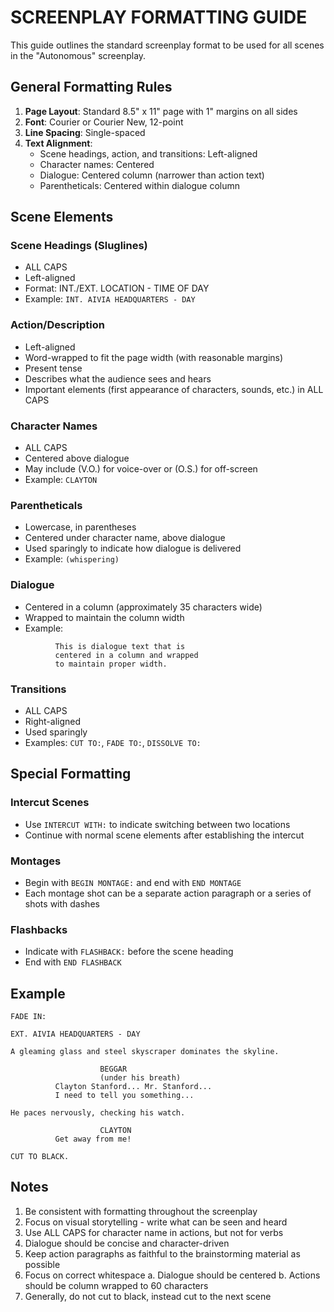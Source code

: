 # SCREENPLAY FORMATTING GUIDE

This guide outlines the standard screenplay format to be used for all scenes in the "Autonomous" screenplay.

## General Formatting Rules

1. **Page Layout**: Standard 8.5" x 11" page with 1" margins on all sides
2. **Font**: Courier or Courier New, 12-point
3. **Line Spacing**: Single-spaced
4. **Text Alignment**: 
   - Scene headings, action, and transitions: Left-aligned
   - Character names: Centered
   - Dialogue: Centered column (narrower than action text)
   - Parentheticals: Centered within dialogue column

## Scene Elements

### Scene Headings (Sluglines)
- ALL CAPS
- Left-aligned
- Format: INT./EXT. LOCATION - TIME OF DAY
- Example: `INT. AIVIA HEADQUARTERS - DAY`

### Action/Description
- Left-aligned
- Word-wrapped to fit the page width (with reasonable margins)
- Present tense
- Describes what the audience sees and hears
- Important elements (first appearance of characters, sounds, etc.) in ALL CAPS

### Character Names
- ALL CAPS
- Centered above dialogue
- May include (V.O.) for voice-over or (O.S.) for off-screen
- Example: `CLAYTON`

### Parentheticals
- Lowercase, in parentheses
- Centered under character name, above dialogue
- Used sparingly to indicate how dialogue is delivered
- Example: `(whispering)`

### Dialogue
- Centered in a column (approximately 35 characters wide)
- Wrapped to maintain the column width
- Example:
```
          This is dialogue text that is
          centered in a column and wrapped
          to maintain proper width.
```

### Transitions
- ALL CAPS
- Right-aligned
- Used sparingly
- Examples: `CUT TO:`, `FADE TO:`, `DISSOLVE TO:`

## Special Formatting

### Intercut Scenes
- Use `INTERCUT WITH:` to indicate switching between two locations
- Continue with normal scene elements after establishing the intercut

### Montages
- Begin with `BEGIN MONTAGE:` and end with `END MONTAGE`
- Each montage shot can be a separate action paragraph or a series of shots with dashes

### Flashbacks
- Indicate with `FLASHBACK:` before the scene heading
- End with `END FLASHBACK`

## Example

```
FADE IN:

EXT. AIVIA HEADQUARTERS - DAY

A gleaming glass and steel skyscraper dominates the skyline.

                    BEGGAR
                    (under his breath)
          Clayton Stanford... Mr. Stanford... 
          I need to tell you something...

He paces nervously, checking his watch.

                    CLAYTON
          Get away from me!

CUT TO BLACK.
```

## Notes

1. Be consistent with formatting throughout the screenplay
2. Focus on visual storytelling - write what can be seen and heard
4. Use ALL CAPS for character name in actions, but not for verbs
5. Dialogue should be concise and character-driven
6. Keep action paragraphs as faithful to the brainstorming 
   material as possible
7. Focus on correct whitespace
   a. Dialogue should be centered
   b. Actions should be column wrapped to 60 characters
8. Generally, do not cut to black, instead cut to the 
   next scene
